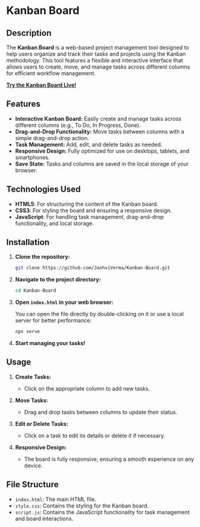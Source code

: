 # Kanban Board

## Description

The **Kanban Board** is a web-based project management tool designed to help users organize and track their tasks and projects using the Kanban methodology. This tool features a flexible and interactive interface that allows users to create, move, and manage tasks across different columns for efficient workflow management.

**[Try the Kanban Board Live!](https://janhviverma.github.io/Kanban-Board/)**

## Features

- **Interactive Kanban Board:** Easily create and manage tasks across different columns (e.g., To Do, In Progress, Done).
- **Drag-and-Drop Functionality:** Move tasks between columns with a simple drag-and-drop action.
- **Task Management:** Add, edit, and delete tasks as needed.
- **Responsive Design:** Fully optimized for use on desktops, tablets, and smartphones.
- **Save State:** Tasks and columns are saved in the local storage of your browser.

## Technologies Used

- **HTML5**: For structuring the content of the Kanban board.
- **CSS3**: For styling the board and ensuring a responsive design.
- **JavaScript**: For handling task management, drag-and-drop functionality, and local storage.

## Installation

1. **Clone the repository:**

   ```bash
   git clone https://github.com/JanhviVerma/Kanban-Board.git
   ```

2. **Navigate to the project directory:**

   ```bash
   cd Kanban-Board
   ```

3. **Open `index.html` in your web browser:**

   You can open the file directly by double-clicking on it or use a local server for better performance:

   ```bash
   npx serve
   ```

4. **Start managing your tasks!**

## Usage

1. **Create Tasks:**
   - Click on the appropriate column to add new tasks.

2. **Move Tasks:**
   - Drag and drop tasks between columns to update their status.

3. **Edit or Delete Tasks:**
   - Click on a task to edit its details or delete it if necessary.

4. **Responsive Design:**
   - The board is fully responsive, ensuring a smooth experience on any device.

## File Structure

- `index.html`: The main HTML file.
- `style.css`: Contains the styling for the Kanban board.
- `script.js`: Contains the JavaScript functionality for task management and board interactions.

